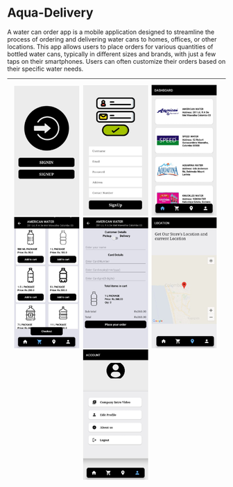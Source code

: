 # Aqua-Delivery
A water can order app is a mobile application designed to streamline the process of ordering and delivering water cans to homes, offices, or other locations. This app allows users to place orders for various quantities of bottled water cans, typically in different sizes and brands, with just a few taps on their smartphones. Users can often customize their orders based on their specific water needs.

<hr>


<div style="text-align: center; justify-content: center; align-items: center">
  <img src="assets/Output/login.jpeg" width="150" style="margin-right: 5px;">
  <img src="assets/Output/Signup.jpeg" width="150" style="margin-right: 5px;">
  <img src="assets/Output/Dashboard.jpeg" width="150" style="margin-right: 5px;">
  <img src="assets/Output/Cart.jpeg" width="150" style="margin-right: 5px;">
  <img src="assets/Output/Payment.jpeg" width="150" style="margin-right: 5px;">
  <img src="assets/Output/Location.jpeg" width="150" style="margin-right: 5px;">
  <img src="assets/Output/Account.jpeg" width="150" style="margin-right: 5px;">
</div>






